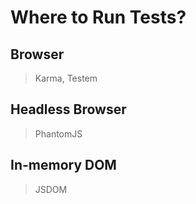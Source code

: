 # Where to Run Tests?

## Browser
>  Karma, Testem

## Headless Browser
>  PhantomJS

## In-memory DOM
>  JSDOM
